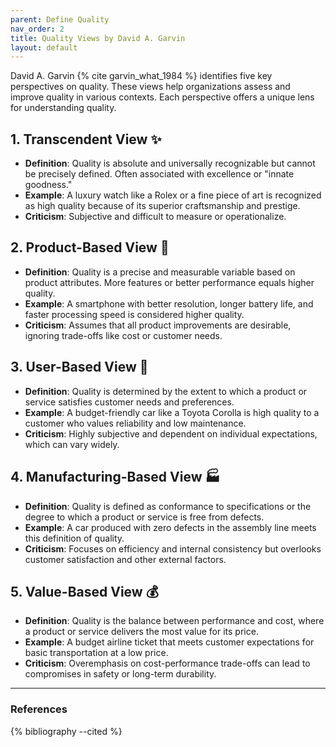 ```yaml
---
parent: Define Quality
nav_order: 2
title: Quality Views by David A. Garvin
layout: default
---
```


David A. Garvin {% cite garvin_what_1984 %} identifies five key perspectives on quality. These views help organizations assess and improve quality in various contexts. Each perspective offers a unique lens for understanding quality.

## 1. **Transcendent View** ✨
- **Definition**: Quality is absolute and universally recognizable but cannot be precisely defined. Often associated with excellence or "innate goodness."
- **Example**: A luxury watch like a Rolex or a fine piece of art is recognized as high quality because of its superior craftsmanship and prestige.
- **Criticism**: Subjective and difficult to measure or operationalize.

## 2. **Product-Based View** 🏅
- **Definition**: Quality is a precise and measurable variable based on product attributes. More features or better performance equals higher quality.
- **Example**: A smartphone with better resolution, longer battery life, and faster processing speed is considered higher quality.
- **Criticism**: Assumes that all product improvements are desirable, ignoring trade-offs like cost or customer needs.

## 3. **User-Based View** 👥
- **Definition**: Quality is determined by the extent to which a product or service satisfies customer needs and preferences.
- **Example**: A budget-friendly car like a Toyota Corolla is high quality to a customer who values reliability and low maintenance.
- **Criticism**: Highly subjective and dependent on individual expectations, which can vary widely.

## 4. **Manufacturing-Based View** 🏭
- **Definition**: Quality is defined as conformance to specifications or the degree to which a product or service is free from defects.
- **Example**: A car produced with zero defects in the assembly line meets this definition of quality.
- **Criticism**: Focuses on efficiency and internal consistency but overlooks customer satisfaction and other external factors.

## 5. **Value-Based View** 💰
- **Definition**: Quality is the balance between performance and cost, where a product or service delivers the most value for its price.
- **Example**: A budget airline ticket that meets customer expectations for basic transportation at a low price.
- **Criticism**: Overemphasis on cost-performance trade-offs can lead to compromises in safety or long-term durability.

---

### References

{% bibliography --cited %}
